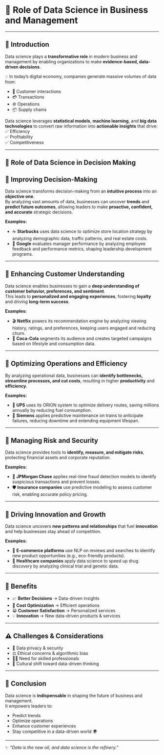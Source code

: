 # 🚀 Role of Data Science in Business and Management  

---

## 📌 Introduction  
Data science plays a **transformative role** in modern business and management by enabling organizations to make **evidence-based, data-driven decisions**.  

💡 In today’s digital economy, companies generate massive volumes of data from:  
- 🛒 Customer interactions  
- 💳 Transactions  
- ⚙️ Operations  
- 📦 Supply chains  

Data science leverages **statistical models**, **machine learning**, and **big data technologies** to convert raw information into **actionable insights** that drive:  
✅ Efficiency  
✅ Profitability  
✅ Competitiveness  

---

## 📘 Role of Data Science in Decision Making

## 🔹 Improving Decision-Making  

Data science transforms decision-making from an **intuitive process** into an **objective one**.  
By analyzing vast amounts of data, businesses can uncover **trends** and **predict future outcomes**, allowing leaders to make **proactive, confident, and accurate** strategic decisions.  

**Examples:**  
- ☕ **Starbucks** uses data science to optimize store location strategy by analyzing demographic data, traffic patterns, and real estate costs.  
- 🔎 **Google** evaluates manager performance by analyzing employee feedback and performance metrics, shaping leadership development programs.  

---

## 🔹 Enhancing Customer Understanding  

Data science enables businesses to gain a **deep understanding of customer behavior, preferences, and sentiment**.  
This leads to **personalized and engaging experiences**, fostering **loyalty** and driving **long-term success**.  

**Examples:**  
- 🎬 **Netflix** powers its recommendation engine by analyzing viewing history, ratings, and preferences, keeping users engaged and reducing churn.  
- 🥤 **Coca-Cola** segments its audience and creates targeted campaigns based on lifestyle and consumption data.  

---

## 🔹 Optimizing Operations and Efficiency  

By analyzing operational data, businesses can **identify bottlenecks, streamline processes, and cut costs**, resulting in higher **productivity** and **efficiency**.  

**Examples:**  
- 🚚 **UPS** uses its ORION system to optimize delivery routes, saving millions annually by reducing fuel consumption.  
- 🚆 **Siemens** applies predictive maintenance on trains to anticipate failures, reducing downtime and extending equipment lifespan.  

---

## 🔹 Managing Risk and Security  

Data science provides tools to **identify, measure, and mitigate risks**, protecting financial assets and corporate reputation.  

**Examples:**  
- 🏦 **JPMorgan Chase** applies real-time fraud detection models to identify suspicious transactions and prevent losses.  
- 🛡️ **Insurance companies** use predictive modeling to assess customer risk, enabling accurate policy pricing.  

---

## 🔹 Driving Innovation and Growth  

Data science uncovers **new patterns and relationships** that fuel **innovation** and help businesses stay ahead of competition.  

**Examples:**  
- 🛒 **E-commerce platforms** use NLP on reviews and searches to identify new product opportunities (e.g., eco-friendly products).  
- 💊 **Healthcare companies** apply data science to speed up drug discovery by analyzing clinical trial and genetic data.  

---

## 🌟 Benefits  

- 📈 **Better Decisions** → Data-driven insights  
- 💸 **Cost Optimization** → Efficient operations  
- 😀 **Customer Satisfaction** → Personalized services  
- 💡 **Innovation** → New data-driven products & services  

---

## ⚠️ Challenges & Considerations  

- 🔐 Data privacy & security  
- ⚖️ Ethical concerns & algorithmic bias  
- 👩‍💻 Need for skilled professionals  
- 🔄 Cultural shift toward data-driven thinking  

---

## 🏁 Conclusion  
Data science is **indispensable** in shaping the future of business and management.  
It empowers leaders to:  
- Predict trends  
- Optimize operations  
- Enhance customer experiences  
- Stay competitive in a data-driven world 🌍  

---
✨ *“Data is the new oil, and data science is the refinery.”*  
